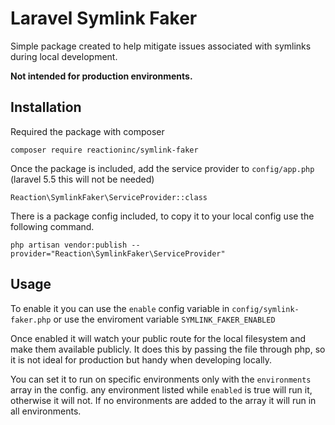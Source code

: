 # Laravel Symlink Faker

Simple package created to help mitigate issues associated with symlinks during local development.

**Not intended for production environments.**

## Installation
Required the package with composer
```
composer require reactioninc/symlink-faker
```

Once the package is included, add the service provider to `config/app.php` (laravel 5.5 this will not be needed)
```
Reaction\SymlinkFaker\ServiceProvider::class
```

There is a package config included, to copy it to your local config use the following command.
```
php artisan vendor:publish --provider="Reaction\SymlinkFaker\ServiceProvider"
```

## Usage

To enable it you can use the `enable` config variable in `config/symlink-faker.php` or use the enviroment variable `SYMLINK_FAKER_ENABLED`

Once enabled it will watch your public route for the local filesystem and make them available publicly. It does this by passing the file through php, so it is not ideal for production but handy when developing locally.

You can set it to run on specific environments only with the `environments` array in the config. any environment listed while `enabled` is true will run it, otherwise it will not. If no environments are added to the array it will run in all environments.
